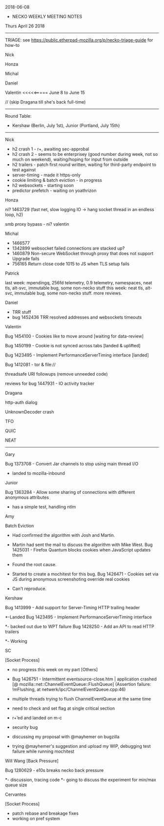 2018-06-08

* NECKO WEEKLY MEETING NOTES

Thurs April 26 2018

-----------------------------------------------
TRIAGE: see https://public.etherpad-mozilla.org/p/necko-triage-guide for how-to

Nick

Honza

Michal

Daniel

Valentin <<<<<===== June 8 to June 15

//  (skip Dragana till she's back full-time)

----------------------------------------------
Round Table:

- Kershaw (Berlin, July 1st), Junior (Portland, July 15th)

----------------
Nick

- h2 crash 1 - r+, awaiting sec-approbal
- h2 crash 2 - seems to be enterprisey (good number during week, not so much on weekend), waiting/hoping for input from outside
- h2 trailers - patch first round written, waiting for third-party endpoint to test against
- server-timing - made it https-only
- cookie limiting & batch eviction - in progress
- h2 websockets - starting soon
- predictor prefetch - waiting on yoathrizon

Honza

ni? 1463729 (fast net, slow logging IO -> hang socket thread in an endless loop, h2)

smb proxy bypass - ni? valentin

Michal

 - 1466577
 - 1342899 websocket failed connections are stacked up?
 - 1460879 Non-secure WebSocket through proxy that does not support Upgrade fails
 - 756165 Return close code 1015 to JS when TLS setup fails

Patrick

  last week: mpendingq, 256fd telemetry, 0.9 telemetry, namespaces, neat tls, alt-svc, immutable bug, some non-necko stuff
  this week: neat tls, alt-svc, immutable bug, some non-necko stuff. more reviews.

Daniel

 - TRR stuff
 - bug 1452436 TRR resolved addresses and websockets timeouts

Valentin

Bug 1454100 - Cookies like to move around [waiting for data-review]

Bug 1450199 - Cookie is not synced across tabs [landed & uplifted]

Bug 1423495 - Implement PerformanceServerTiming interface [landed]

Bug 1412081 - tor & file://

threadsafe URI followups (remove unneeded code)

reviews for bug 1447931 - IO activity tracker

Dragana

http-auth dialog

UnknownDecoder crash

TFO

QUIC

NEAT

-----------
Gary

Bug 1373708 - Convert Jar channels to stop using main thread I/O

- landed to mozilla-inbound

Junior

Bug 1363284 - Allow some sharing of connections with different anonymous attributes

- has a simple test, handling ntlm

Amy

Batch Eviction

* Had confirmed the algorithm with Josh and Martin.
* Martin had sent the mail to discuss the algorithm with Mike West.
Bug 1425031 - Firefox Quantum blocks cookies when JavaScript updates them

* Found the root cause.
* Started to create a mochitest for this bug.
Bug 1426471 - Cookies set via JS during anonymous screenshoting override real cookies

* Can't reproduce.

Kershaw

Bug 1413999 - Add support for Server-Timing HTTP trailing header

*-Landed
Bug 1423495 - Implement PerformanceServerTiming interface

*- backed out due to WPT failure
Bug 1428250 - Add an API to read HTTP trailers

*- Working

SC

[Socket Process]

- no progress this week on my part
[Others]

- Bug 1426751 - Intermittent eventsource-close.htm | application crashed [@ mozilla::net::ChannelEventQueue::FlushQueue] (Assertion failure: !mFlushing, at netwerk/ipc/ChannelEventQueue.cpp:46)
 - multiple threads trying to flush ChannelEventQueue at the same time
 - need to check and set flag at single critical section
 - r+’ed and landed on m-c
- security bug
 - discussing my proposal with @mayhemer on bugzilla
 - trying @mayhemer's suggestion and upload my WIP, debugging test failure while running mochitest

 Will Wang
[Back Pressure]

Bug 1280629 - e10s breaks necko back pressure

*- discussion, tracing code
*- going to discuss the experiment for min/max queue size

Cervantes

[Socket Process]

- patch rebase and breakage fixes
- working on pref system
